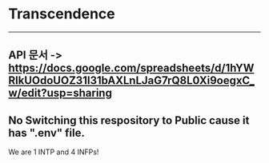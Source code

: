 # Transcendence

---------------------
API 문서 -> https://docs.google.com/spreadsheets/d/1hYWRlkUOdoUOZ31l31bAXLnLJaG7rQ8L0Xi9oegxC_w/edit?usp=sharing
---------------------
No Switching this respository to Public cause it has ".env" file.
-------------------------------
We are 1 INTP and 4 INFPs!

